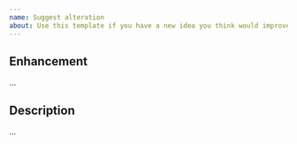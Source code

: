 ```yaml
---
name: Suggest alteration
about: Use this template if you have a new idea you think would improve the specification
---
```


## Enhancement
<!--
  Provide a short description of the changes you are proposing.
-->
...


## Description
<!--
  Describe the issue in detail; provide some context to help others find a solution that is really useful.
  Which part of the spec or the documentation is this issue about? Why do you think it needs to be improved?
  How would you propose to modify it? What would be different from current spec or documentation?
-->
...
